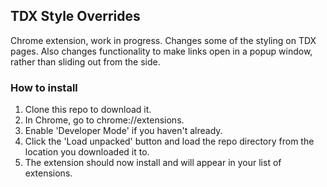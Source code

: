 ## TDX Style Overrides

Chrome extension, work in progress. Changes some of the styling on TDX pages. Also changes functionality to make links open in a popup window, rather than sliding out from the side.

### How to install

1. Clone this repo to download it.
2. In Chrome, go to chrome://extensions.
3. Enable 'Developer Mode' if you haven't already.
4. Click the 'Load unpacked' button and load the repo directory from the location you downloaded it to.
5. The extension should now install and will appear in your list of extensions.
